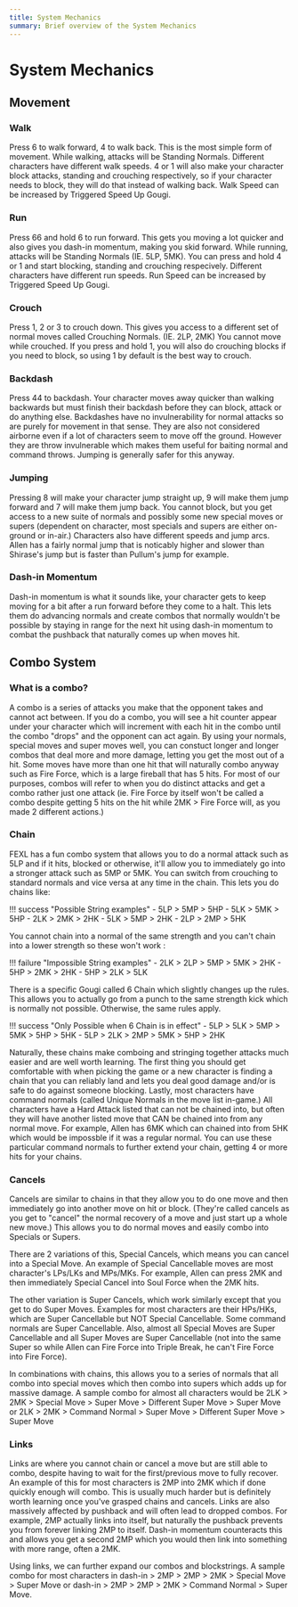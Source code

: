 ```yaml
---
title: System Mechanics
summary: Brief overview of the System Mechanics
---
```

# System Mechanics

## Movement

### Walk

Press 6 to walk forward, 4 to walk back. This is the most simple form of movement. While walking, attacks will be Standing Normals. Different characters have different walk speeds. 4 or 1 will also make your character block attacks, standing and crouching respectively, so if your character needs to block, they will do that instead of walking back. Walk Speed can be increased by Triggered Speed Up Gougi.

### Run

Press 66 and hold 6 to run forward. This gets you moving a lot quicker and also gives you dash-in momentum, making you skid forward. While running, attacks will be Standing Normals (IE. 5LP, 5MK). You can press and hold 4 or 1 and start blocking, standing and crouching respecively. Different characters have different run speeds. Run Speed can be increased by Triggered Speed Up Gougi.

### Crouch

Press 1, 2 or 3 to crouch down. This gives you access to a different set of normal moves called Crouching Normals. (IE. 2LP, 2MK) You cannot move while crouched. If you press and hold 1, you will also do crouching blocks if you need to block, so using 1 by default is the best way to crouch.

### Backdash

Press 44 to backdash. Your character moves away quicker than walking backwards but must finish their backdash before they can block, attack or do anything else. Backdashes have no invulnerability for normal attacks so are purely for movement in that sense. They are also not considered airborne even if a lot of characters seem to move off the ground. However they are throw invulnerable which makes them useful for baiting normal and command throws. Jumping is generally safer for this anyway.

### Jumping

Pressing 8 will make your character jump straight up, 9 will make them jump forward and 7 will make them jump back. You cannot block, but you get access to a new suite of normals and possibly some new special moves or supers (dependent on character, most specials and supers are either on-ground or in-air.) Characters also have different speeds and jump arcs. Allen has a fairly normal jump that is noticably higher and slower than Shirase's jump but is faster than Pullum's jump for example.

### Dash-in Momentum

Dash-in momentum is what it sounds like, your character gets to keep moving for a bit after a run forward before they come to a halt. This lets them do advancing normals and create combos that normally wouldn't be possible by staying in range for the next hit using dash-in momentum to combat the pushback that naturally comes up when moves hit.

## Combo System

### What is a combo?

A combo is a series of attacks you make that the opponent takes and cannot act between. If you do a combo, you will see a hit counter appear under your character which will increment with each hit in the combo until the combo "drops" and the opponent can act again. By using your normals, special moves and super moves well, you can constuct longer and longer combos that deal more and more damage, letting you get the most out of a hit. Some moves have more than one hit that will naturally combo anyway such as Fire Force, which is a large fireball that has 5 hits. For most of our purposes, combos will refer to when you do distinct attacks and get a combo rather just one attack (ie. Fire Force by itself won't be called a combo despite getting 5 hits on the hit while 2MK > Fire Force will, as you made 2 different actions.)

### Chain

FEXL has a fun combo system that allows you to do a normal attack such as 5LP and if it hits, blocked or otherwise, it'll allow you to immediately go into a stronger attack such as 5MP or 5MK. You can switch from crouching to standard normals and vice versa at any time in the chain. This lets you do chains like:

!!! success "Possible String examples" - 5LP > 5MP > 5HP - 5LK > 5MK > 5HP - 2LK > 2MK > 2HK - 5LK > 5MP > 2HK - 2LP > 2MP > 5HK

You cannot chain into a normal of the same strength and you can't chain into a lower strength so these won't work :

!!! failure "Impossible String examples" - 2LK > 2LP > 5MP > 5MK > 2HK - 5HP > 2MK > 2HK - 5HP > 2LK > 5LK

There is a specific Gougi called 6 Chain which slightly changes up the rules. This allows you to actually go from a punch to the same strength kick which is normally not possible. Otherwise, the same rules apply.

!!! success "Only Possible when 6 Chain is in effect" - 5LP > 5LK > 5MP > 5MK > 5HP > 5HK - 5LP > 2LK > 2MP > 5MK > 5HP > 2HK

Naturally, these chains make comboing and stringing together attacks much easier and are well worth learning. The first thing you should get comfortable with when picking the game or a new character is finding a chain that you can reliably land and lets you deal good damage and/or is safe to do against someone blocking. Lastly, most characters have command normals (called Unique Normals in the move list in-game.) All characters have a Hard Attack listed that can not be chained into, but often they will have another listed move that CAN be chained into from any normal move. For example, Allen has 6MK which can chained into from 5HK which would be impossble if it was a regular normal. You can use these particular command normals to further extend your chain, getting 4 or more hits for your chains.

### Cancels

Cancels are similar to chains in that they allow you to do one move and then immediately go into another move on hit or block. (They're called cancels as you get to "cancel" the normal recovery of a move and just start up a whole new move.) This allows you to do normal moves and easily combo into Specials or Supers.

There are 2 variations of this, Special Cancels, which means you can cancel into a Special Move. An example of Special Cancellable moves are most character's LPs/LKs and MPs/MKs. For example, Allen can press 2MK and then immediately Special Cancel into Soul Force when the 2MK hits.

The other variation is Super Cancels, which work similarly except that you get to do Super Moves. Examples for most characters are their HPs/HKs, which are Super Cancellable but NOT Special Cancellable. Some command normals are Super Cancellable. Also, almost all Special Moves are Super Cancellable and all Super Moves are Super Cancellable (not into the same Super so while Allen can Fire Force into Triple Break, he can't Fire Force into Fire Force).

In combinations with chains, this allows you to a series of normals that all combo into special moves which then combo into supers which adds up for massive damage. A sample combo for almost all characters would be 2LK > 2MK > Special Move > Super Move > Different Super Move > Super Move or 2LK > 2MK > Command Normal > Super Move > Different Super Move > Super Move

### Links

Links are where you cannot chain or cancel a move but are still able to combo, despite having to wait for the first/previous move to fully recover. An example of this for most characters is 2MP into 2MK which if done quickly enough will combo. This is usually much harder but is definitely worth learning once you've grasped chains and cancels. Links are also massively affected by pushback and will often lead to dropped combos. For example, 2MP actually links into itself, but naturally the pushback prevents you from forever linking 2MP to itself. Dash-in momentum counteracts this and allows you get a second 2MP which you would then link into something with more range, often a 2MK.

Using links, we can further expand our combos and blockstrings. A sample combo for most characters in dash-in > 2MP > 2MP > 2MK > Special Move > Super Move or dash-in > 2MP > 2MP > 2MK > Command Normal > Super Move.
